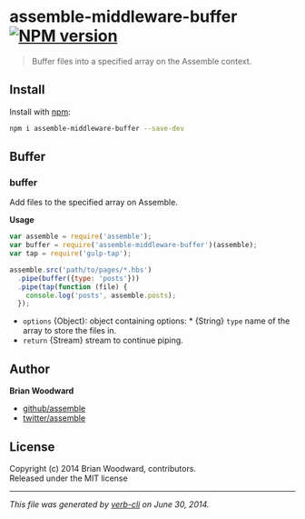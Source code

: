 <!-- `.verbrc.md` is a README.md template and documentation config file for Verb. See https://github.com/assemble/verb for more info. -->
# assemble-middleware-buffer [![NPM version](https://badge.fury.io/js/assemble-middleware-buffer.png)](http://badge.fury.io/js/assemble-middleware-buffer)

> Buffer files into a specified array on the Assemble context.

## Install
Install with [npm](npmjs.org):

```bash
npm i assemble-middleware-buffer --save-dev
```

## Buffer
### buffer

Add files to the specified array on Assemble.

**Usage**

```js
var assemble = require('assemble');
var buffer = require('assemble-middleware-buffer')(assemble);
var tap = require('gulp-tap');

assemble.src('path/to/pages/*.hbs')
  .pipe(buffer({type: 'posts'}))
  .pipe(tap(function (file) {
    console.log('posts', assemble.posts);
  });
```

* `options` {Object}: object containing options: * {String} `type` name of the array to store the files in.  
* `return` {Stream} stream to continue piping.


## Author

**Brian Woodward**
 
+ [github/assemble](https://github.com/assemble)
+ [twitter/assemble](http://twitter.com/assemble) 

## License
Copyright (c) 2014 Brian Woodward, contributors.  
Released under the MIT license

***

_This file was generated by [verb-cli](https://github.com/assemble/verb-cli) on June 30, 2014._